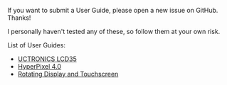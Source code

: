 If you want to submit a User Guide, please open a new issue on GitHub. Thanks!

I personally haven't tested any of these, so follow them at your own risk.

List of User Guides:

- [UCTRONICS LCD35](./UCTRONICS-LCD35)
- [HyperPixel 4.0](./HyperPixel-4)
- [Rotating Display and Touchscreen](./Rotate-screen)
